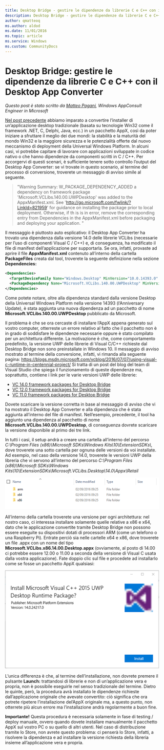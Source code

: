 ```yaml
---
title: Desktop Bridge - gestire le dipendenze da librerie C e C++ con il Desktop App Converter
description: Desktop Bridge - gestire le dipendenze da librerie C e C++ con il Desktop App Converter
author: qmatteoq
ms.author: aldod
ms.date: 11/01/2016
ms.topic: article
ms.service: Windows
ms.custom: CommunityDocs
---
```


# Desktop Bridge: gestire le dipendenze da librerie C e C++ con il Desktop App Converter


*Questo post è stato scritto da [Matteo
Pagani](http://twitter.com/qmatteoq), Windows AppConsult Engineer in
Microsoft*

[Nel post
precedente](https://blogs.msdn.microsoft.com/italy/2016/09/16/guest-post-desktop-bridge-utilizzare-il-desktop-app-converter/)
abbiamo imparato a convertire l’installer di un’applicazione desktop
tradizionale (basata su tecnologie Win32 come il framework .NET, C,
Delphi, Java, ecc.) in un pacchetto AppX, così da poter iniziare a
sfruttare il meglio dei due mondi: la stabilità e la maturità del mondo
Win32 e la maggiore sicurezza e le potenzialità offerte dal nuovo
meccanismo di deployment della Universal Windows Platform. In alcuni
casi, vi potrebbe capitare di lavorare con applicazioni sviluppate in
codice nativo o che hanno dipendenze da componenti scritti in C / C++.
Per accorgervi di questi scenari, è sufficiente tenere sotto controllo
l’output del Desktop App Converter: se vi trovate in questo scenario, al
termine del processo di conversione, troverete un messaggio di avviso
simile al seguente.

>"Warning Summary:
W_PACKAGE_DEPENDENCY_ADDED a dependency on framework package 'Microsoft.VCLibs.140.00.UWPDesktop' was added to the AppxManifest.xml. See 'http://go.microsoft.com/fwlink/?LinkId=821959' for guidance on installing the package prior to local deployment. Otherwise, if th
is is in error, remove the corresponding entry from Dependencies in the AppxManifest.xml before packaging and deploying
your application. "

Il messaggio è piuttosto auto esplicativo: il Desktop App Converter ha
trovato una dipendenza dalla versione 14.0 delle librerie VCLibs
(necessarie per l’uso di componenti Visual C / C++) e, di conseguenza,
ha modificato il file di manifest dell’applicazione per supportarla. Se
ora, infatti, provaste ad aprire il file **AppxManifest.xml** contenuto
all’interno della cartella **PackageFiles** creata dal tool, troverete
la seguente definizione nella sezione **Dependencies:**

```xml
<Dependencies>
  <TargetDeviceFamily Name="Windows.Desktop" MinVersion="10.0.14393.0" MaxVersionTested="10.0.14393.0" />
  <PackageDependency Name="Microsoft.VCLibs.140.00.UWPDesktop" MinVersion="12.0.40652.5" Publisher="CN=Microsoft Corporation, O=Microsoft Corporation, L=Redmond, S=Washington, C=US" />
</Dependencies>
```

Come potete notare, oltre alla dipendenza standard dalla versione
Desktop della Universal Windows Platform nella versione 14393
(l’Anniversary Update), è stata aggiunta una nuova dipendenza ad un
pacchetto di nome **Microsoft.VCLibs.140.00.UWPDesktop** pubblicato da
Microsoft.

Il problema è che se ora cercaste di installare l’AppX appena generato
sul vostro computer, otterreste un errore relativo al fatto che il
pacchetto non è in grado di soddisfare le dipendenze necessarie oppure è
stato compilato per un architettura differente. La motivazione è che,
come comportamento predefinito, la versione UWP delle librerie di Visual
C/C++ richieste dal Desktop Bridge non sono preinstallate in Windows 10.
Il messaggio di avviso mostrato al termine della conversione, infatti,
vi rimanda alla seguente pagina:
<https://blogs.msdn.microsoft.com/vcblog/2016/07/07/using-visual-c-runtime-in-centennial-project/>
Si tratta di un post del blog del team di Visual Studio che spiega il
funzionamento di queste dipendenze ma, soprattutto, contiene i link per
le varie versioni UWP delle librerie:

-   [VC 14.0 framework packages for Desktop
    Bridge](https://www.microsoft.com/en-us/download/details.aspx?id=53175)
-   [VC 12.0 framework packages for Desktop
    Bridge](https://www.microsoft.com/en-us/download/details.aspx?id=53176)
-   [VC 11.0 framework packages for Desktop
    Bridge](https://www.microsoft.com/en-us/download/details.aspx?id=53340&WT.mc_id=DX_MVP4025064)

Dovete scaricare la versione corretta in base al messaggio di avviso che
vi ha mostrato il Desktop App Converter e alla dipendenza che è stata
aggiunta all’interno del file di manifest. Nell’esempio, precedente, il
tool ha aggiunto una dipendenza al pacchetto di nome
**Microsoft.VCLibs.140.00.UWPDesktop**, di conseguenza dovrete scaricare
la versione disponibile al primo dei tre link.

In tutti i casi, il setup andrà a creare una cartella all’interno del
percorso *C:\\Program Files (x86)\\Microsoft SDKs\\Windows
Kits\\10\\ExtensionSDKs\\,* dove troverete una sotto cartella per ognuna
delle versioni da voi installate. Ad esempio, nel caso della versione
14.0, troverete le versioni UWP della libreria che vi servono
all’interno del percorso *C:\\Program Files (x86)\\Microsoft
SDKs\\Windows
Kits\\10\\ExtensionSDKs\\Microsoft.VCLibs.Desktop\\14.0\\Appx\\Retail*

![snip\_20160920130914](img/gestire-le-dipendenze-da-librerie-c-e-cpp-con-il-desktop-app-converter/snip_20160920130914_thumb.png)

All’interno della cartella troverete una versione per ogni architettura:
nel nostro caso, ci interessa installare solamente quelle relative a x86
e x64, dato che le applicazione convertite tramite Desktop Bridge non
possono essere eseguite su dispositivi dotati di processori ARM (come un
telefono o una Raspberry Pi). Entrate perciò sia nelle cartelle x64 e
x86, dove troverete un file .appx con un nome del tipo
**Microsoft.VCLibs.x86.14.00.Desktop.appx** (ovviamente, al posto di
14.00 ci potrebbe essere 12.00 o 11.00 a seconda della versione di
Visual C usata dalla vostra applicazione). Fate doppio clic sul file e
procedete ad installarlo come se fosse un pacchetto AppX qualsiasi:

![snip\_20160920131618](img/gestire-le-dipendenze-da-librerie-c-e-cpp-con-il-desktop-app-converter/snip_20160920131618_thumb.png)

L’unica differenza è che, al termine dell’installazione, non dovrete
premere il pulsante **Launch:** trattandosi di librerie e non di
un’applicazione vera e propria, non è possibile eseguirle nel senso
tradizionale del termine. Dietro le quinte, però, la procedura avrà
installato le dipendenze richieste dall’applicazione originale che
avevate convertito: ciò significa che ora potrete ripetere
l’installazione del’AppX originale ma, a questo punto, non otterrete più
alcun errore ma l’installazione andrà regolarmente a buon fine.

**Importante!** Questa procedura è necessaria solamente in fase di
testing / deploy manuale, ovvero quando dovete installare manualmente il
pacchetto AppX sul vostro PC o su quello di altri utenti. Nel caso di
distribuzione tramite lo Store, non avrete questo problema: ci penserà
lo Store, infatti, a risolvere la dipendenza e ad installare la versione
richiesta della libreria insieme all’applicazione vera e propria.



